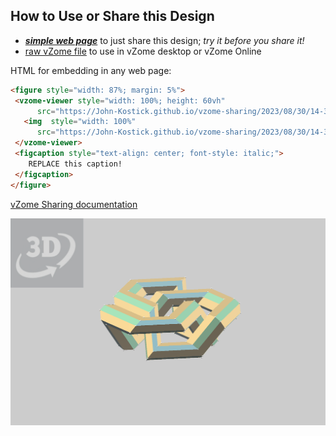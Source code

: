 
## How to Use or Share this Design

 - [***simple web page***](<https://John-Kostick.github.io/vzome-sharing/2023/08/30/14-39-52-Trefoil-Knot-3vZome/>) to just share this design; *try it before you share it!*
 - [raw vZome file](<https://raw.githubusercontent.com/John-Kostick/vzome-sharing/main/2023/08/30/14-39-52-Trefoil-Knot-3vZome/Trefoil-Knot-3vZome.vZome>) to use in vZome desktop or vZome Online
 
 HTML for embedding in any web page:
 ```html
<figure style="width: 87%; margin: 5%">
  <vzome-viewer style="width: 100%; height: 60vh"
       src="https://John-Kostick.github.io/vzome-sharing/2023/08/30/14-39-52-Trefoil-Knot-3vZome/Trefoil-Knot-3vZome.vZome" >
    <img  style="width: 100%"
       src="https://John-Kostick.github.io/vzome-sharing/2023/08/30/14-39-52-Trefoil-Knot-3vZome/Trefoil-Knot-3vZome.png" >
  </vzome-viewer>
  <figcaption style="text-align: center; font-style: italic;">
     REPLACE this caption!
  </figcaption>
</figure>
 ```

[vZome Sharing documentation](https://vzome.github.io/vzome/sharing.html#how-it-works)

![Image](<Trefoil-Knot-3vZome.png>)

